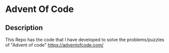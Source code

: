 # Advent Of Code

## Description
This Repo has the code that I have developed to solve the problems/puzzles of "Advent of code" https://adventofcode.com/

